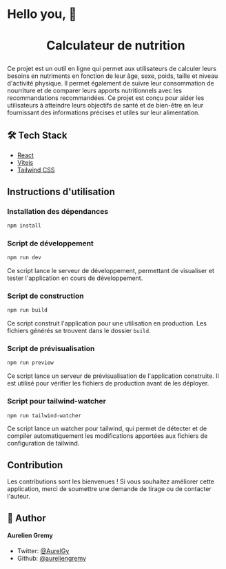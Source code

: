 # Hello you, 👋

# <p align="center">Calculateur de nutrition</p>
  
Ce projet est un outil en ligne qui permet aux utilisateurs de calculer leurs besoins en nutriments en fonction de leur âge, sexe, poids, taille et niveau d'activité physique. Il permet également de suivre leur consommation de nourriture et de comparer leurs apports nutritionnels avec les recommandations recommandées. Ce projet est conçu pour aider les utilisateurs à atteindre leurs objectifs de santé et de bien-être en leur fournissant des informations précises et utiles sur leur alimentation.



## 🛠️ Tech Stack
- [React](https://reactjs.org/)
- [Vitejs](https://vitejs.dev/)
- [Tailwind CSS](https://tailwindcss.com/)


## Instructions d'utilisation

### Installation des dépendances
```bash
npm install
```  
### Script de développement
```bash
npm run dev
```
Ce script lance le serveur de développement, permettant de visualiser et tester l'application en cours de développement.

### Script de construction
```bash
npm run build
```
Ce script construit l'application pour une utilisation en production. Les fichiers générés se trouvent dans le dossier `build`.

### Script de prévisualisation
```bash
npm run preview
```
Ce script lance un serveur de prévisualisation de l'application construite. Il est utilisé pour vérifier les fichiers de production avant de les déployer.

### Script pour tailwind-watcher
```bash
npm run tailwind-watcher
```
Ce script lance un watcher pour tailwind, qui permet de détecter et de compiler automatiquement les modifications apportées aux fichiers de configuration de tailwind. 

## Contribution

Les contributions sont les bienvenues ! Si vous souhaitez améliorer cette application, merci de soumettre une demande de tirage ou de contacter l'auteur.


## 🙇 Author
#### Aurelien Gremy
- Twitter: [@AurelGy](https://twitter.com/AurelGy)
- Github: [@aureliengremy](https://github.com/aureliengremy)